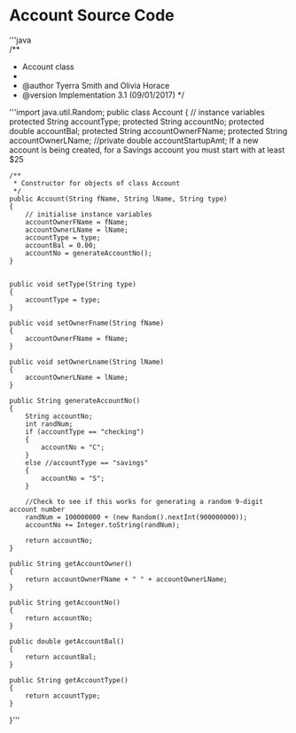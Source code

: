 # Account Source Code
'''java  
/**
 * Account class
 *
 * @author Tyerra Smith and Olivia Horace
 * @version Implementation 3.1 (09/01/2017)
 */

'''import java.util.Random;
public class Account
{
    // instance variables 
    protected String accountType;
    protected String accountNo;
    protected double accountBal;
    protected String accountOwnerFName;
    protected String accountOwnerLName;
    //private double accountStartupAmt; If a new account is being created, for a Savings account you must start with at least $25
    
    /**
     * Constructor for objects of class Account
     */
    public Account(String fName, String lName, String type)
    {
        // initialise instance variables
        accountOwnerFName = fName;
        accountOwnerLName = lName;
        accountType = type;
        accountBal = 0.00;
        accountNo = generateAccountNo();
    }


    public void setType(String type)
    {
        accountType = type;
    }
    
    public void setOwnerFname(String fName)
    {
        accountOwnerFName = fName;
    }
    
    public void setOwnerLname(String lName)
    {
        accountOwnerLName = lName;
    }
    
    public String generateAccountNo()
    {
        String accountNo;
        int randNum;
        if (accountType == "checking")
        {
            accountNo = "C";
        }
        else //accountType == "savings"
        {
            accountNo = "S";
        }
        
        //Check to see if this works for generating a random 9-digit account number
        randNum = 100000000 + (new Random().nextInt(900000000));
        accountNo += Integer.toString(randNum);
        
        return accountNo;
    }
    
    public String getAccountOwner()
    {
        return accountOwnerFName + " " + accountOwnerLName;
    }
    
    public String getAccountNo()
    {
        return accountNo;
    }
    
    public double getAccountBal()
    {
        return accountBal;
    }
    
    public String getAccountType()
    {
        return accountType;
    }
    
}'''